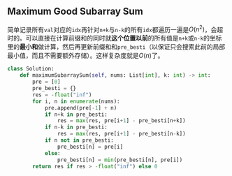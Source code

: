 ## Maximum Good Subarray Sum

简单记录所有`val`对应的`idx`再针对`n+k`与`n-k`的所有`idx`都遍历一遍是$O(n^2)$，会超时的。可以直接在计算前缀和的同时就**这个位置以前**的所有值是`n+k`或`n-k`的坐标里的**最小和**做计算，然后再更新前缀和和`pre_besti`（以保证只会搜索此前的局部最小值，而且不需要额外存储）。这样复杂度就是$O(n)$了。

```python
class Solution:
    def maximumSubarraySum(self, nums: List[int], k: int) -> int:
        pre = [0]
        pre_besti = {}
        res = -float("inf")
        for i, n in enumerate(nums):
            pre.append(pre[-1] + n)
            if n+k in pre_besti:
                res = max(res, pre[i+1] - pre_besti[n+k])
            if n-k in pre_besti:
                res = max(res, pre[i+1] - pre_besti[n-k])
            if n not in pre_besti:
                pre_besti[n] = pre[i]
            else:
                pre_besti[n] = min(pre_besti[n], pre[i])
        return res if res > -float("inf") else 0
```